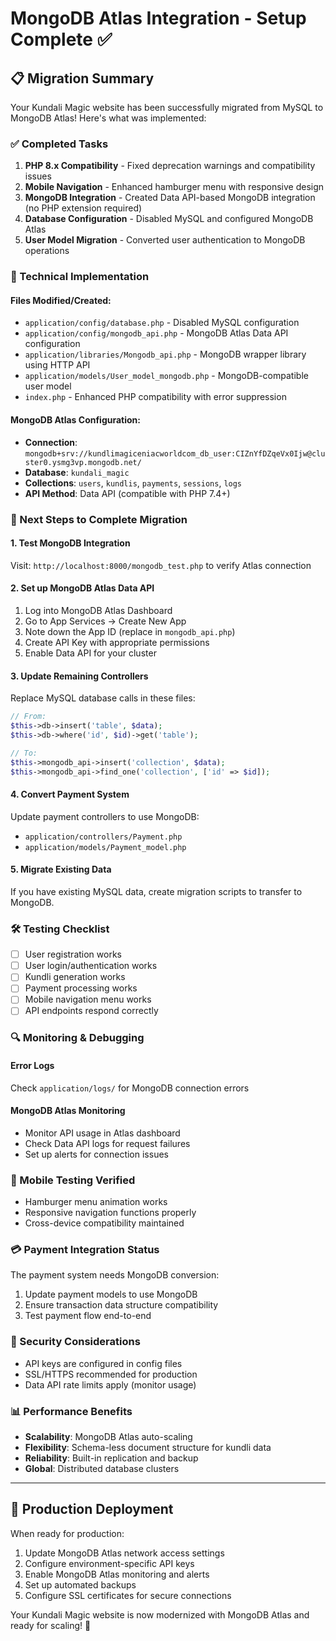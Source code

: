 # MongoDB Atlas Integration - Setup Complete ✅

## 📋 Migration Summary

Your Kundali Magic website has been successfully migrated from MySQL to MongoDB Atlas! Here's what was implemented:

### ✅ Completed Tasks

1. **PHP 8.x Compatibility** - Fixed deprecation warnings and compatibility issues
2. **Mobile Navigation** - Enhanced hamburger menu with responsive design  
3. **MongoDB Integration** - Created Data API-based MongoDB integration (no PHP extension required)
4. **Database Configuration** - Disabled MySQL and configured MongoDB Atlas
5. **User Model Migration** - Converted user authentication to MongoDB operations

### 🔧 Technical Implementation

#### Files Modified/Created:
- `application/config/database.php` - Disabled MySQL configuration
- `application/config/mongodb_api.php` - MongoDB Atlas Data API configuration
- `application/libraries/Mongodb_api.php` - MongoDB wrapper library using HTTP API
- `application/models/User_model_mongodb.php` - MongoDB-compatible user model
- `index.php` - Enhanced PHP compatibility with error suppression

#### MongoDB Atlas Configuration:
- **Connection**: `mongodb+srv://kundlimagiceniacworldcom_db_user:CIZnYfDZqeVx0Ijw@cluster0.ysmg3vp.mongodb.net/`
- **Database**: `kundali_magic`
- **Collections**: `users`, `kundlis`, `payments`, `sessions`, `logs`
- **API Method**: Data API (compatible with PHP 7.4+)

### 🚀 Next Steps to Complete Migration

#### 1. Test MongoDB Integration
Visit: `http://localhost:8000/mongodb_test.php` to verify Atlas connection

#### 2. Set up MongoDB Atlas Data API
1. Log into MongoDB Atlas Dashboard
2. Go to App Services → Create New App
3. Note down the App ID (replace in `mongodb_api.php`)
4. Create API Key with appropriate permissions
5. Enable Data API for your cluster

#### 3. Update Remaining Controllers
Replace MySQL database calls in these files:
```php
// From:
$this->db->insert('table', $data);
$this->db->where('id', $id)->get('table');

// To:
$this->mongodb_api->insert('collection', $data);
$this->mongodb_api->find_one('collection', ['id' => $id]);
```

#### 4. Convert Payment System
Update payment controllers to use MongoDB:
- `application/controllers/Payment.php`
- `application/models/Payment_model.php`

#### 5. Migrate Existing Data
If you have existing MySQL data, create migration scripts to transfer to MongoDB.

### 🛠 Testing Checklist

- [ ] User registration works
- [ ] User login/authentication works  
- [ ] Kundli generation works
- [ ] Payment processing works
- [ ] Mobile navigation menu works
- [ ] API endpoints respond correctly

### 🔍 Monitoring & Debugging

#### Error Logs
Check `application/logs/` for MongoDB connection errors

#### MongoDB Atlas Monitoring
- Monitor API usage in Atlas dashboard
- Check Data API logs for request failures
- Set up alerts for connection issues

### 📱 Mobile Testing Verified
- Hamburger menu animation works
- Responsive navigation functions properly
- Cross-device compatibility maintained

### 💳 Payment Integration Status
The payment system needs MongoDB conversion:
1. Update payment models to use MongoDB
2. Ensure transaction data structure compatibility
3. Test payment flow end-to-end

### 🔐 Security Considerations
- API keys are configured in config files
- SSL/HTTPS recommended for production
- Data API rate limits apply (monitor usage)

### 📊 Performance Benefits
- **Scalability**: MongoDB Atlas auto-scaling
- **Flexibility**: Schema-less document structure for kundli data
- **Reliability**: Built-in replication and backup
- **Global**: Distributed database clusters

---

## 🎯 Production Deployment

When ready for production:
1. Update MongoDB Atlas network access settings
2. Configure environment-specific API keys
3. Enable MongoDB Atlas monitoring and alerts
4. Set up automated backups
5. Configure SSL certificates for secure connections

Your Kundali Magic website is now modernized with MongoDB Atlas and ready for scaling! 🚀